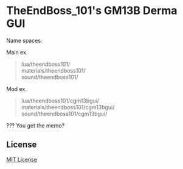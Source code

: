 # TheEndBoss_101's GM13B Derma GUI

Name spaces.  

Main ex.  
>lua/theendboss101/  
>materials/theendboss101/  
>sound/theendboss101/  

Mod ex.  
>lua/theendboss101/cgm13bgui/  
>materials/theendboss101/cgm13bgui/  
>sound/theendboss101/cgm13bgui/  

??? You get the memo?

## License

[MIT License](/LICENSE.md)
